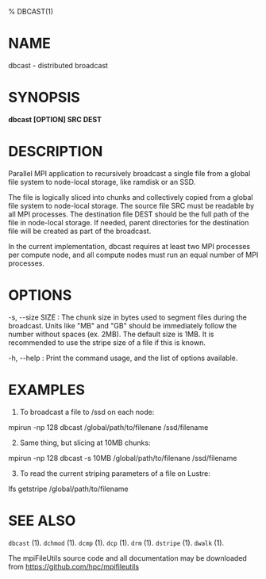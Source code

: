 % DBCAST(1)

# NAME

dbcast - distributed broadcast

# SYNOPSIS

**dbcast [OPTION] SRC DEST**

# DESCRIPTION

Parallel MPI application to recursively broadcast a single file from a global file system to node-local storage, like ramdisk or an SSD.

The file is logically sliced into chunks and collectively copied from a global file system to node-local storage.  The source file SRC must be readable by all MPI processes.  The destination file DEST should be the full path of the file in node-local storage.  If needed, parent directories for the destination file will be created as part of the broadcast.

In the current implementation, dbcast requires at least two MPI processes per compute node, and all compute nodes must run an equal number of MPI processes.

# OPTIONS

-s, \--size SIZE
:	The chunk size in bytes used to segment files during the broadcast. Units like "MB" and "GB" should be immediately follow the number without spaces (ex. 2MB). The default size is 1MB.  It is recommended to use the stripe size of a file if this is known.

-h, \--help
: 	Print the command usage, and the list of options available.

# EXAMPLES

1. To broadcast a file to /ssd on each node:

mpirun -np 128 dbcast /global/path/to/filenane /ssd/filename

2. Same thing, but slicing at 10MB chunks:

mpirun -np 128 dbcast -s 10MB /global/path/to/filenane /ssd/filename

3. To read the current striping parameters of a file on Lustre:

lfs getstripe /global/path/to/filename

# SEE ALSO

`dbcast` (1).
`dchmod` (1).
`dcmp` (1).
`dcp` (1).
`drm` (1).
`dstripe` (1).
`dwalk` (1).

The mpiFileUtils source code and all documentation may be downloaded from
<https://github.com/hpc/mpifileutils>
